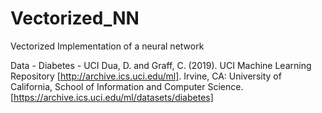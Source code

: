 # Vectorized_NN
Vectorized Implementation of a neural network


Data - Diabetes - UCI
Dua, D. and Graff, C. (2019). UCI Machine Learning Repository [http://archive.ics.uci.edu/ml]. Irvine, CA: University of California, School of Information and Computer Science.
[https://archive.ics.uci.edu/ml/datasets/diabetes]
